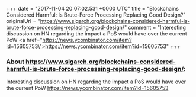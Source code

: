 +++
date = "2017-11-04 20:07:02.531 +0000 UTC"
title = "Blockchains Considered Harmful: Is Brute-Force Processing Replacing Good Design?"
originalUrl = "https://www.sigarch.org/blockchains-considered-harmful-is-brute-force-processing-replacing-good-design/"
comment = "Interesting discussion on HN regarding the impact a PoS would have over the current PoW <a href=\"https://news.ycombinator.com/item?id=15605753\">https://news.ycombinator.com/item?id=15605753</a>"
+++

### About https://www.sigarch.org/blockchains-considered-harmful-is-brute-force-processing-replacing-good-design/:

Interesting discussion on HN regarding the impact a PoS would have over the current PoW <a href="https://news.ycombinator.com/item?id=15605753">https://news.ycombinator.com/item?id=15605753</a>
